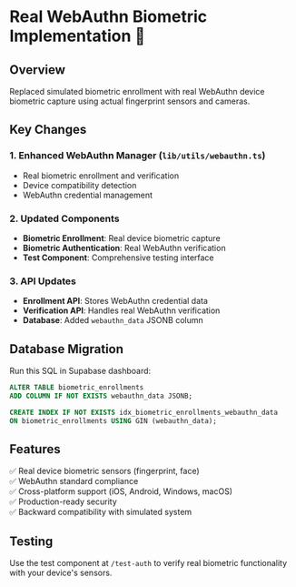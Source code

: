 # Real WebAuthn Biometric Implementation 📱

## Overview
Replaced simulated biometric enrollment with real WebAuthn device biometric capture using actual fingerprint sensors and cameras.

## Key Changes

### 1. Enhanced WebAuthn Manager (`lib/utils/webauthn.ts`)
- Real biometric enrollment and verification
- Device compatibility detection
- WebAuthn credential management

### 2. Updated Components
- **Biometric Enrollment**: Real device biometric capture
- **Biometric Authentication**: Real WebAuthn verification
- **Test Component**: Comprehensive testing interface

### 3. API Updates
- **Enrollment API**: Stores WebAuthn credential data
- **Verification API**: Handles real WebAuthn verification
- **Database**: Added `webauthn_data` JSONB column

## Database Migration
Run this SQL in Supabase dashboard:

```sql
ALTER TABLE biometric_enrollments 
ADD COLUMN IF NOT EXISTS webauthn_data JSONB;

CREATE INDEX IF NOT EXISTS idx_biometric_enrollments_webauthn_data 
ON biometric_enrollments USING GIN (webauthn_data);
```

## Features
✅ Real device biometric sensors (fingerprint, face)  
✅ WebAuthn standard compliance  
✅ Cross-platform support (iOS, Android, Windows, macOS)  
✅ Production-ready security  
✅ Backward compatibility with simulated system  

## Testing
Use the test component at `/test-auth` to verify real biometric functionality with your device's sensors. 